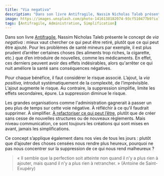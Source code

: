 ```yaml
---
title: "Via negativa"
description: "Dans son livre Antifragile, Nassim Nicholas Taleb présente le concept de_via negativa : mieux vaut chercher ce qui peut être retiré, plutôt que ce qui peut être ajouté."
image: https://images.unsplash.com/photo-1416138182074-93cf510477b9?ixlib=rb-1.2.1&ixid=MXwxMjA3fDB8MHxwaG90by1wYWdlfHx8fGVufDB8fHw%3D&auto=format&fit=crop&w=1200&q=80
tags: [Antifragile, Administration, Simplification]
---
```


Dans son livre [Antifragile](https://www.lesbelleslettres.com/livre/80-antifragile), Nassim Nicholas Taleb présente le concept de _via negativa_ : mieux vaut chercher ce qui peut être retiré, plutôt que ce qui peut être ajouté. Pour les problèmes de santé mineurs par exemple, il est plus prudent d’arrêter certaines choses (les aliments trop riches, la cigarette, etc.) que d’en introduire de nouvelles, comme les médicaments. En effet, ces derniers peuvent avoir des effets indésirables, alors qu'arrêter ce qui nuit améliore la santé sans conséquences négatives.

Pour chaque bénéfice, il faut considérer le risque associé. L’ajout, la _via positiva_, introduit systématiquement de la complexité, de l’imprévisible. L’ajout augmente le risque. Au contraire, la suppression simplifie, limite les effets secondaires, épure. La suppression diminue le risque.

Les grandes organisations comme l'administration gagnerait à passer un peu plus de temps sur cette voie négative. À réfléchir à ce qu’il faudrait supprimer. À simplifier. [À refactoriser ce qui peut l’être](https://f14e.fr/2020/12/03/refactoriser-administration/), plutôt que de créer sans cesse de nouvelles structures ou de nouveaux règlements. Mais niveau communication, ce sont toujours les créations qui sont mises en avant, jamais les simplifications.

Ce concept s’applique également dans nos vies de tous les jours : plutôt que d’ajouter des choses censées nous rendre plus heureux, pourquoi ne pas nous concentrer sur la suppression de ce qui nous rend malheureux ?

> « Il semble que la perfection soit atteinte non quand il n'y a plus rien à ajouter, mais quand il n'y a plus rien à retrancher. » (Antoine de Saint-Exupéry)
